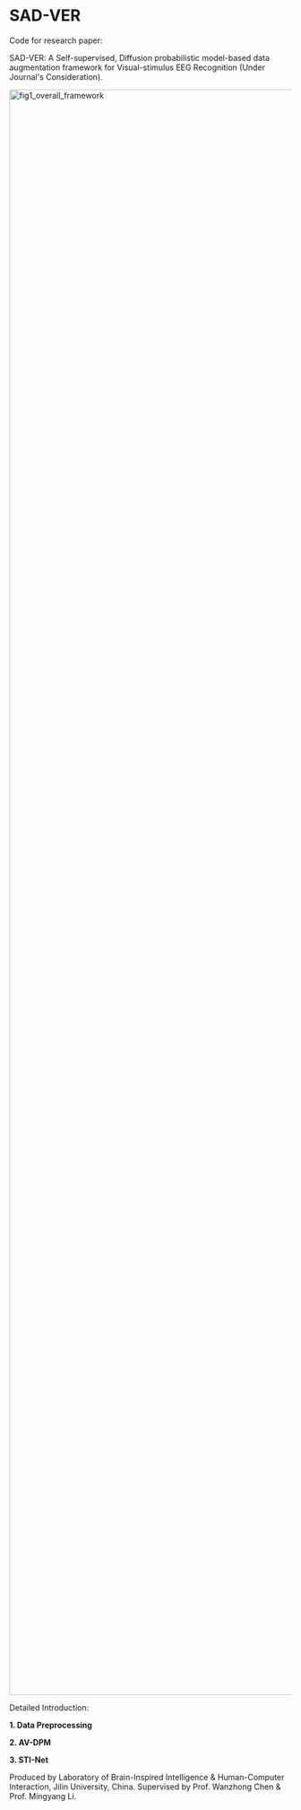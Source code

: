 # SAD-VER

Code for research paper:

SAD-VER: A Self-supervised, Diffusion probabilistic model-based data augmentation framework for Visual-stimulus EEG Recognition (Under Journal's Consideration).

<img width="2864" alt="fig1_overall_framework" src="https://github.com/user-attachments/assets/b1eb458b-766f-4902-8135-e79730969a49">

Detailed Introduction:

__1. Data Preprocessing__

__2. AV-DPM__

__3. STI-Net__

Produced by Laboratory of Brain-Inspired Intelligence & Human-Computer Interaction, Jilin University, China.
Supervised by Prof. Wanzhong Chen & Prof. Mingyang Li.
